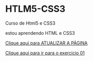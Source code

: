 # HTLM5-CSS3
 Curso de Html5 e CSS3

 estou aprendendo HTML e CSS3

<a href= "https://nalbertrock.github.io/HTLM5-CSS3/">Clique aqui para ATUALIZAR A PÁGINA</a>

<a href= "https://nalbertrock.github.io/HTLM5-CSS3/EXERCICIOS/ex001/index.html">Clique aqui para ir para o exercicio 01</a>
